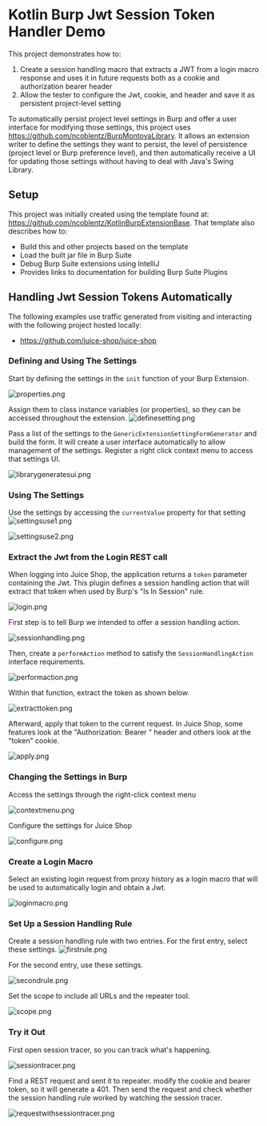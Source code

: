 # Kotlin Burp Jwt Session Token Handler Demo

This project demonstrates how to:
1. Create a session handling macro that extracts a JWT from a login macro response and uses it in future requests both as a cookie and authorization bearer header
2. Allow the tester to configure the Jwt, cookie, and header and save it as persistent project-level setting 

To automatically persist project level settings in Burp and offer a user interface for modifying those settings, this project uses https://github.com/ncoblentz/BurpMontoyaLibrary. It allows an extension writer to define the settings they want to persist, the level of persistence (project level or Burp preference level), and then automatically receive a UI for updating those settings without having to deal with Java's Swing Library.

## Setup

This project was initially created using the template found at: https://github.com/ncoblentz/KotlinBurpExtensionBase. That template also describes how to:
- Build this and other projects based on the template
- Load the built jar file in Burp Suite
- Debug Burp Suite extensions using IntelliJ
- Provides links to documentation for building Burp Suite Plugins

## Handling Jwt Session Tokens Automatically

The following examples use traffic generated from visiting and interacting with the following project hosted locally:
- https://github.com/juice-shop/juice-shop
 
### Defining and Using The Settings

Start by defining the settings in the `init` function of your Burp Extension. 

![properties.png](Documentation/properties.png)

Assign them to class instance variables (or properties), so they can be accessed throughout the extension.
![definesetting.png](Documentation/definesetting.png)

Pass a list of the settings to the `GenericExtensionSettingFormGenerator` and build the form. It will create a user interface automatically to allow management of the settings. Register a right click context menu to access that settings UI. 

![librarygeneratesui.png](Documentation/librarygeneratesui.png)

### Using The Settings

Use the settings by accessing the `currentValue` property for that setting
![settingsuse1.png](Documentation/settingsuse1.png)

![settingsuse2.png](Documentation/settingsuse2.png)

### Extract the Jwt from the Login REST call

When logging into Juice Shop, the application returns a `token` parameter containing the Jwt. This plugin defines a session handling action that will extract that token when used by Burp's "Is In Session" rule.

![login.png](Documentation/login.png)

First step is to tell Burp we intended to offer a session handling action.

![sessionhandling.png](Documentation/sessionhandling.png)

Then, create a `performAction` method to satisfy the `SessionHandlingAction` interface requirements.

![performaction.png](Documentation/performaction.png)

Within that function, extract the token as shown below.

![extracttoken.png](Documentation/extracttoken.png)

Afterward, apply that token to the current request. In Juice Shop, some features look at the "Authorization: Bearer " header and others look at the "token" cookie.

![apply.png](Documentation/apply.png)

### Changing the Settings in Burp

Access the settings through the right-click context menu

![contextmenu.png](Documentation/contextmenu.png)

Configure the settings for Juice Shop

![configure.png](Documentation/configure.png)

### Create a Login Macro

Select an existing login request from proxy history as a login macro that will be used to automatically login and obtain a Jwt.

![loginmacro.png](Documentation/loginmacro.png)

### Set Up a Session Handling Rule

Create a session handling rule with two entries. For the first entry, select these settings.
![firstrule.png](Documentation/firstrule.png)

For the second entry, use these settings.

![secondrule.png](Documentation/secondrule.png)

Set the scope to include all URLs and the repeater tool.

![scope.png](Documentation/scope.png)

### Try it Out

First open session tracer, so you can track what's happening.

![sessiontracer.png](Documentation/sessiontracer.png)

Find a REST request and sent it to repeater. modify the cookie and bearer token, so it will generate a 401. Then send the request and check whether the session handling rule worked by watching the session tracer.

![requestwithsessiontracer.png](Documentation/requestwithsessiontracer.png)
